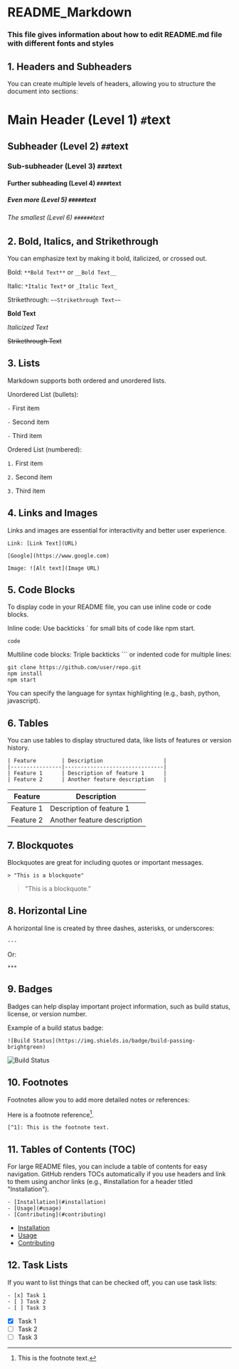 # README_Markdown

### This file gives information about how to edit README.md file with different fonts and styles

## 1. Headers and Subheaders

You can create multiple levels of headers, allowing you to structure the document into sections:


# Main Header (Level 1)           `#`text
## Subheader (Level 2)            `##`text
### Sub-subheader (Level 3)       `###`text
#### Further subheading (Level 4) `####`text
##### Even more (Level 5)         `#####`text
###### The smallest (Level 6)     `######`text


## 2. Bold, Italics, and Strikethrough

You can emphasize text by making it bold, italicized, or crossed out.

Bold: `**Bold Text**` or `__Bold Text__`

Italic: `*Italic Text*` or `_Italic Text_`

Strikethrough: `~~Strikethrough Text~~`

**Bold Text**

*Italicized Text*

~~Strikethrough Text~~

## 3. Lists

Markdown supports both ordered and unordered lists.

Unordered List (bullets):

`-` First item

`-` Second item

`-` Third item

Ordered List (numbered):

`1.` First item

`2.` Second item

`3.` Third item


## 4. Links and Images

Links and images are essential for interactivity and better user experience.

`Link: [Link Text](URL)`

`[Google](https://www.google.com)`

`Image: ![Alt text](Image URL)`


## 5. Code Blocks

To display code in your README file, you can use inline code or code blocks.

Inline code: Use backticks ` for small bits of code like npm start.

` code `

Multiline code blocks: Triple backticks ``` or indented code for multiple lines:


```
git clone https://github.com/user/repo.git
npm install
npm start
```

You can specify the language for syntax highlighting (e.g., bash, python, javascript).

## 6. Tables

You can use tables to display structured data, like lists of features or version history.

```
| Feature        | Description                   |
|----------------|-------------------------------|
| Feature 1      | Description of feature 1      |
| Feature 2      | Another feature description   |
```
| Feature        | Description                   |
|----------------|-------------------------------|
| Feature 1      | Description of feature 1      |
| Feature 2      | Another feature description   |

## 7. Blockquotes

Blockquotes are great for including quotes or important messages.

`> "This is a blockquote"`

> "This is a blockquote."


## 8. Horizontal Line

A horizontal line is created by three dashes, asterisks, or underscores:

`---`


Or:

`***`


## 9. Badges

Badges can help display important project information, such as build status, license, or version number.

Example of a build status badge:

`![Build Status](https://img.shields.io/badge/build-passing-brightgreen)`


![Build Status](https://img.shields.io/badge/build-passing-brightgreen)


## 10. Footnotes

Footnotes allow you to add more detailed notes or references:

Here is a footnote reference[^1].

`[^1]: This is the footnote text.`

[^1]: This is the footnote text.

## 11. Tables of Contents (TOC)

For large README files, you can include a table of contents for easy navigation. GitHub renders TOCs automatically if you use headers and link to them using anchor links (e.g., #installation for a header titled "Installation").

```
- [Installation](#installation)
- [Usage](#usage)
- [Contributing](#contributing)
```
- [Installation](#installation)
- [Usage](#usage)
- [Contributing](#contributing)

## 12. Task Lists

If you want to list things that can be checked off, you can use task lists:

```
- [x] Task 1
- [ ] Task 2
- [ ] Task 3
```
- [x] Task 1
- [ ] Task 2
- [ ] Task 3